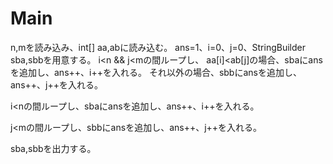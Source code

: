 # Main
n,mを読み込み、int[] aa,abに読み込む。
ans=1、i=0、j=0、StringBuilder sba,sbbを用意する。
i<n && j<mの間ループし、
aa[i]<ab[j]の場合、sbaにansを追加し、ans++、i++を入れる。
それ以外の場合、sbbにansを追加し、ans++、j++を入れる。

i<nの間ループし、sbaにansを追加し、ans++、i++を入れる。

j<mの間ループし、sbbにansを追加し、ans++、j++を入れる。

sba,sbbを出力する。
